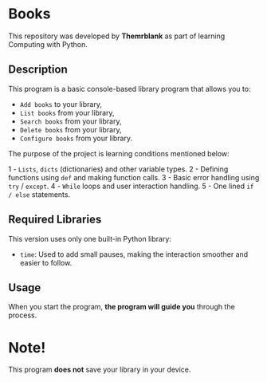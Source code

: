 # Books

This repository was developed by **Themrblank** as part of learning Computing with Python.

## Description

This program is a basic console-based library program that allows you to:

- `Add books` to your library,
- `List books` from your library,
- `Search books` from your library,
- `Delete books` from your library,
- `Configure books` from your library.

The purpose of the project is learning conditions mentioned below:

1 - `Lists`, `dicts` (dictionaries) and other variable types.
2 - Defining functions using `def` and making function calls.
3 - Basic error handling using `try` / `except`.
4 - `While` loops and user interaction handling.
5 - One lined `if / else` statements.

## Required Libraries

This version uses only one built-in Python library:

- `time`: Used to add small pauses, making the interaction smoother and easier to follow.

## Usage

When you start the program, **the program will guide you** through the process.

# Note!

This program **does not** save your library in your device.